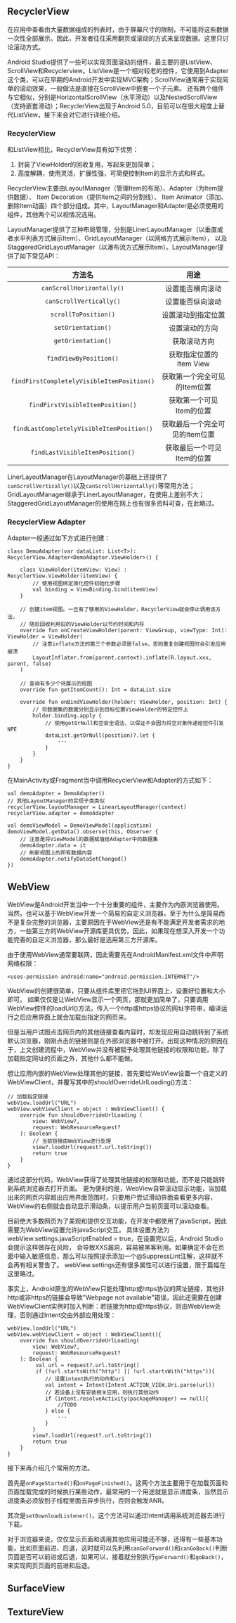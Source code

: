 ## RecyclerView

在应用中查看由大量数据组成的列表时，由于屏幕尺寸的限制，不可能将这些数据一次性全部展示。因此，开发者往往采用翻页或滚动的方式来呈现数据。这里只讨论滚动方式。

Android Studio提供了一些可以实现页面滚动的组件，最主要的是ListView、ScrollView和Recyclerview。ListView是一个相对较老的控件，它使用到Adapter这个类，可以在早期的Android开发中实现MVC架构；ScrollView通常用于实现简单的滚动效果，一般做法是直接在ScrollView中嵌套一个子元素。 还有两个组件与它相似，分别是HorizontalScrollView（水平滑动）以及NestedScrollView（支持嵌套滑动）；RecyclerView出现于Android 5.0，目前可以在很大程度上替代ListView，接下来会对它进行详细介绍。

### RecyclerView

和ListView相比，RecyclerView具有如下优势：

1. 封装了ViewHolder的回收复用，写起来更加简单；
2. 高度解耦，使用灵活，扩展性强，可简便控制Item的显示方式和样式。

RecyclerView主要由LayoutManager（管理Item的布局）、Adapter（为Item提供数据）、 Item Decoration（提供Item之间的分割线）、 Item Animator（添加、删除Item动画）四个部分组成。其中，LayoutManager和Adapter是必须使用的组件，其他两个可以视情况选用。

LayoutManager提供了三种布局管理，分别是LinerLayoutManager（以垂直或者水平列表方式展示Item）、GridLayoutManager（以网格方式展示Item）， 以及StaggeredGridLayoutManager（以瀑布流方式展示Item）。LayoutManager提供了如下常见API：

|方法名|用途|
|:-----:|:-----:|
|`canScrollHorizontally()`|设置能否横向滚动|
|`canScrollVertically()`|设置能否纵向滚动|
|`scrollToPosition()`|设置滚动到指定位置|
|`setOrientation()`|设置滚动的方向|
|`getOrientation()`|获取滚动方向|
|`findViewByPosition()`|获取指定位置的Item View|
|`findFirstCompletelyVisibleItemPosition()`|获取第一个完全可见的Item位置|
|`findFirstVisibleItemPosition()`|获取第一个可见Item的位置|
|`findLastCompletelyVisibleItemPosition()`|获取最后一个完全可见的Item位置|
|`findLastVisibleItemPosition()`|获取最后一个可见Item的位置|

LinerLayoutManager在LayoutManager的基础上还提供了`canScrollVertically()`以及`canScrollHorizontally()`等常用方法；GridLayoutManager继承于LinerLayoutManager，在使用上差别不大；StaggeredGridLayoutManager的使用在网上也有很多资料可查，在此略过。

### RecyclerView Adapter

Adapter一般通过如下方式进行创建：

```
class DemoAdapter(var dataList: List<T>): RecyclerView.Adapter<DemoAdapter.ViewHolder>() {
    
    class ViewHolder(itemView: View) : RecyclerView.ViewHolder(itemView) {
        // 使用视图绑定简化控件初始化步骤
        val binding = ViewBinding.bind(itemView)
    }

    // 创建item视图。一旦有了够用的ViewHolder，RecyclerView就会停止调用该方法，
    // 随后回收利用旧的ViewHolder以节约时间和内存
    override fun onCreateViewHolder(parent: ViewGroup, viewType: Int): ViewHolder = ViewHolder(
        // 注意inflate方法的第三个参数必须是false，否则重复创建视图时会引发应用崩溃
        LayoutInflater.from(parent.context).inflate(R.layout.xxx, parent, false)
    )

    // 查询有多少个待展示的视图
    override fun getItemCount(): Int = dataList.size

    override fun onBindViewHolder(holder: ViewHolder, position: Int) {
        // 将数据集的数据分别显示到目标位置ViewHolder的特定控件上
        holder.binding.apply {
            // 使用getOrNull和空安全语法，以保证不会因为将空对象传递给控件引发NPE
            dataList.getOrNull(position)?.let {
                ···
            }
        }
    }
}
```
在MainActivity或Fragment当中调用RecyclerView和Adapter的方式如下：

```
val demoAdapter = DemoAdapter()
// 其他LayoutManager的实现子类类似
recyclerView.layoutManager = LinearLayoutManager(context)
recyclerView.adapter = demoAdapter

val demoViewModel = DemoViewModel(application)
demoViewModel.getData().observe(this, Observer {
    // 注意是将ViewModel的数据赋值给Adapter中的数据集
    demoAdapter.data = it
    // 刷新视图上的所有数据内容
    demoAdapter.notifyDataSetChanged()
})
```

## WebView

WebView是Android开发当中一个十分重要的组件，主要作为内嵌浏览器使用。当然，也可以基于WebView开发一个简易的自定义浏览器，至于为什么是简易而不是复杂完整的浏览器，主要原因在于WebView还是有不能满足开发者需求的地方，一些第三方的WebView开源库更具优势。因此，如果现在想深入开发一个功能完善的自定义浏览器，那么最好是选用第三方开源库。

由于使用WebView通常要联网，因此需要先在AndroidManifest.xml文件中声明网络权限：

```
<uses-permission android:name="android.permission.INTERNET"/>
```

WebView的创建很简单，只要从组件库里把它拖到UI界面上，设置好位置和大小即可。 如果仅仅是让WebView显示一个网页，那就更加简单了，只要调用WebView控件的loadUrl()方法，传入一个http或https协议的网址字符串，编译运行之后应用界面上就会加载出指定的网页来。

但是当用户试图点击网页内的其他链接查看内容时，却发现应用自动跳转到了系统默认浏览器，刚刚点击的链接则是在外部浏览器中被打开。出现这种情况的原因在于，上文创建流程中，WebView并没有被赋予处理其他链接的权限和功能，除了加载指定网址的页面之外，其他什么都不能做。

想让应用内嵌的WebView处理其他的链接，首先要给WebView设置一个自定义的WebViewClient，并覆写其中的shouldOverrideUrlLoading()方法：

```
// 加载指定链接
webView.loadUrl("URL")
webView.webViewClient = object : WebViewClient() {
    override fun shouldOverrideUrlLoading (
        view: WebView?,
        request: WebResourceRequest?
    ): Boolean {
        // 当前链接由WebView进行处理
        view?.loadUrl(request?.url.toString())
        return true
    }
}
```

通过这部分代码，WebView获得了处理其他链接的权限和功能，而不是只能跳转到系统浏览器去打开页面。 更为便利的是，WebView自带滚动显示功能，当加载出来的网页内容超出应用界面范围时，只要用户尝试滑动界面查看更多内容， WebView的右侧就会自动显示滑动条，以提示用户当前页面可以滚动查看。

目前绝大多数网页为了美观和提供交互功能，在开发中都使用了javaScript，因此需要为WebView设置允许javaScript交互。 具体设置方法为webView.settings.javaScriptEnabled = true，在设置完以后，Android Studio会提示这样做存在风险， 会导致XXS漏洞，容易被黑客利用。如果确定不会在页面中输入敏感信息，那么可以按照提示添加一个@SuppressLint注解，这样就不会再有相关警告了。 webView.settings还有很多属性可以进行设置，限于篇幅在这里略过。

事实上，Android原生的WebView只能处理http或https协议的网址链接，其他非http或非https的链接会导致"Webpage not available"错误，因此还需要在创建WebViewClient实例时加入判断：若链接为http或https协议，则由WebView处理，否则通过Intent交由外部应用处理：

```
webView.loadUrl("URL")
webView.webViewClient = object : WebViewClient(){
    override fun shouldOverrideUrlLoading(
        view: WebView?,
        request: WebResourceRequest?
    ): Boolean {
         val url = request?.url.toString()
         if (!url.startsWith("http") || !url.startsWith("https")){
            // 设置intent执行的动作和uri
            val intent = Intent(Intent.ACTION_VIEW,Uri.parse(url))
            // 若设备上没有安装相关应用，则执行其他动作
            if (intent.resolveActivity(packageManager) == null){ 
                //TODO
            } else {
                ···
            }
        }
        view?.loadUrl(request?.url.toString())
        return true
    }
}
```

接下来再介绍几个常用的方法。

首先是`onPageStarted()`和`onPageFinished()`。这两个方法主要用于在加载页面和页面加载完成的时候执行某些动作，最常用的一个用途就是显示进度条，当然显示进度条必须放到子线程里面去异步执行，否则会触发ANR。

其次是`setDownloadListener()`，这个方法可以通过Intent调用系统浏览器去进行下载。

对于浏览器来说，仅仅显示页面和调用其他应用可能还不够，还得有一些基本功能，比如页面前进、后退，这时就可以先利用`canGoForward()`和`canGoBack()`判断页面是否可以前进或后退，如果可以，接着就分别执行`goForward()`和`goBack()`，来实现网页页面的前进和后退。

## SurfaceView

## TextureView